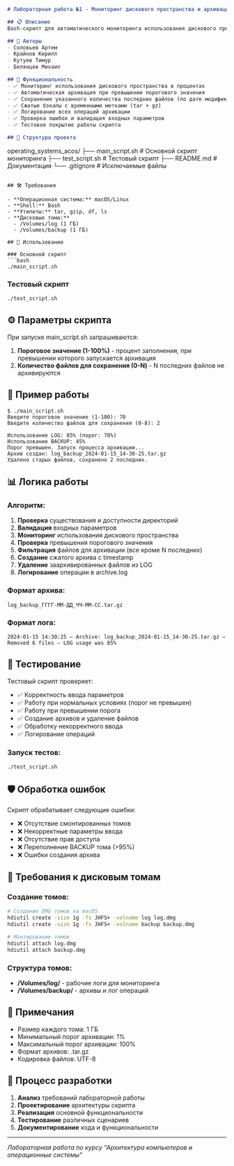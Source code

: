 ```markdown
# Лабораторная работа №1 - Мониторинг дискового пространства и архивация логов

## 📋 Описание
Bash-скрипт для автоматического мониторинга использования дискового пространства и архивации логов. Скрипт проверяет заполнение папки /LOG и при превышении заданного порога архивирует файлы в /BACKUP, сохраняя указанное количество последних файлов.

## 👥 Авторы
- Соловьев Артем
- Крайнов Кирилл  
- Кутуев Тимур
- Белянцев Михаил

## 🚀 Функциональность
- ✅ Мониторинг использования дискового пространства в процентах
- ✅ Автоматическая архивация при превышении порогового значения
- ✅ Сохранение указанного количества последних файлов (по дате модификации)
- ✅ Сжатые бэкапы с временными метками (tar + gz)
- ✅ Логирование всех операций архивации
- ✅ Проверка ошибок и валидация входных параметров
- ✅ Тестовое покрытие работы скрипта

## 📁 Структура проекта

```
operating_systems_acos/
├── main_script.sh          # Основной скрипт мониторинга
├── test_script.sh          # Тестовый скрипт
├── README.md               # Документация
└── .gitignore             # Исключаемые файлы
```

## 🛠️ Требования

- **Операционная система:** macOS/Linux
- **Shell:** Bash
- **Утилиты:** tar, gzip, df, ls
- **Дисковые тома:** 
  - /Volumes/log (1 ГБ)
  - /Volumes/backup (1 ГБ)

## 🚀 Использование

### Основной скрипт
```bash
./main_script.sh
```

### Тестовый скрипт
```bash
./test_script.sh
```

## ⚙️ Параметры скрипта

При запуске main_script.sh запрашиваются:

1. **Пороговое значение (1-100%)** - процент заполнения, при превышении которого запускается архивация
2. **Количество файлов для сохранения (0-N)** - N последних файлов не архивируются

## 🔧 Пример работы

```
$ ./main_script.sh
Введите пороговое значение (1-100): 70
Введите количество файлов для сохранения (0-8): 2

Использование LOG: 85% (порог: 70%)
Использование BACKUP: 45%
Порог превышен. Запуск процесса архивации...
Архив создан: log_backup_2024-01-15_14-30-25.tar.gz
Удалено старых файлов, сохранено 2 последних.
```

## 📊 Логика работы

### Алгоритм:
1. **Проверка** существования и доступности директорий
2. **Валидация** входных параметров
3. **Мониторинг** использования дискового пространства
4. **Проверка** превышения порогового значения
5. **Фильтрация** файлов для архивации (все кроме N последних)
6. **Создание** сжатого архива с timestamp
7. **Удаление** заархивированных файлов из LOG
8. **Логирование** операции в archive.log

### Формат архива:
```
log_backup_ГГГГ-ММ-ДД_ЧЧ-ММ-СС.tar.gz
```

### Формат лога:
```
2024-01-15 14:30:25 — Archive: log_backup_2024-01-15_14-30-25.tar.gz — Removed 6 files — LOG usage was 85%
```

## 🧪 Тестирование

Тестовый скрипт проверяет:

- ✅ Корректность ввода параметров
- ✅ Работу при нормальных условиях (порог не превышен)
- ✅ Работу при превышении порога
- ✅ Создание архивов и удаление файлов
- ✅ Обработку некорректного ввода
- ✅ Логирование операций

### Запуск тестов:
```bash
./test_script.sh
```

## 🛡️ Обработка ошибок

Скрипт обрабатывает следующие ошибки:
- ❌ Отсутствие смонтированных томов
- ❌ Некорректные параметры ввода
- ❌ Отсутствие прав доступа
- ❌ Переполнение BACKUP тома (>95%)
- ❌ Ошибки создания архива

## 💾 Требования к дисковым томам

### Создание томов:
```bash
# Создание DMG томов на macOS
hdiutil create -size 1g -fs JHFS+ -volname log log.dmg
hdiutil create -size 1g -fs JHFS+ -volname backup backup.dmg

# Монтирование томов
hdiutil attach log.dmg
hdiutil attach backup.dmg
```

### Структура томов:
- **/Volumes/log/** - рабочие логи для мониторинга
- **/Volumes/backup/** - архивы и лог операций

## 📝 Примечания

- Размер каждого тома: 1 ГБ
- Минимальный порог архивации: 1%
- Максимальный порог архивации: 100%
- Формат архивов: .tar.gz
- Кодировка файлов: UTF-8

## 🔄 Процесс разработки

1. **Анализ** требований лабораторной работы
2. **Проектирование** архитектуры скрипта
3. **Реализация** основной функциональности
4. **Тестирование** различных сценариев
5. **Документирование** кода и функциональности

---

*Лабораторная работа по курсу "Архитектура компьютеров и операционные системы"*
```
